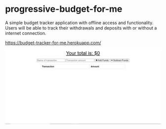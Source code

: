 # progressive-budget-for-me

A simple budget tracker application with offline access and functionality. Users will be able to track their withdrawals and deposits with or without a internet connection.

https://budget-tracker-for-me.herokuapp.com/

![preview-image](images/preview.png)
